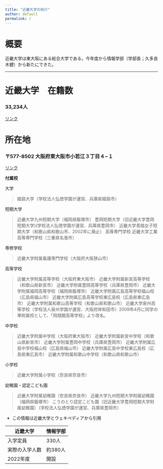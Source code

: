 ```yaml
---
title: "近畿大学の紹介"
author: default
permalink: /
---
```


# 概要

近畿大学は東大阪にある総合大学である。今年度から情報学部（学部長；久多良木健）から新たにできた。



---
# 近畿大学　在籍数
### 33,234人

[リンク](https://www.kindai.ac.jp/)

# 所在地
### 〒577-8502 大阪府東大阪市小若江３丁目４−１

[リンク](https://www.kindai.ac.jp/access/)

**付属校**

大学
>姫路大学（学校法人弘徳学園が運営、兵庫県姫路市）

短期大学
>近畿大学九州短期大学（福岡県飯塚市）
豊岡短期大学（旧近畿大学豊岡短期大学)(学校法人弘徳学園が運営、兵庫県豊岡市）
近畿大学青踏女子短期大学（和歌山県和歌山市、2002年に廃止）
高等専門学校
近畿大学工業高等専門学校（三重県名張市）　　


専修学校
>近畿大学附属看護専門学校（大阪府大阪狭山市）

高等学校
>近畿大学附属高等学校（大阪府東大阪市）
近畿大学附属新宮高等学校（和歌山県新宮市）
近畿大学附属豊岡高等学校（兵庫県豊岡市）
近畿大学附属福岡高等学校（福岡県飯塚市）
近畿大学附属広島高等学校福山校（広島県福山市）
近畿大学附属広島高等学校東広島校（広島県東広島市）
近畿大学附属和歌山高等学校（和歌山県和歌山市）
近畿大学泉州高等学校（学校法人泉州学園が運営、大阪府岸和田市）2009年4月に同学の準附属校として、「飛翔館高等学校」より改名。

中学校
>近畿大学附属中学校（大阪府東大阪市）
近畿大学附属新宮中学校（和歌山県新宮市）
近畿大学附属豊岡中学校（兵庫県豊岡市）
近畿大学附属広島中学校福山校（広島県福山市）
近畿大学附属広島中学校東広島校（広島県東広島市）
近畿大学附属和歌山中学校（和歌山県和歌山市）

小学校
>近畿大学附属小学校（奈良県奈良市）

幼稚園・認定こども園
>近畿大学附属幼稚園（奈良県奈良市）
近畿大学九州短期大学附属幼稚園（福岡県飯塚市）
こうのとり認定こども園（旧近畿大学豊岡短期大学附属幼稚園）（学校法人弘徳学園が運営、兵庫県豊岡市）


- この情報は近畿大学とウェキペディアから引用

| 近畿大学  | 情報学部 |
|-----|-----|
| 入学定員   | 330人 |
| 実際の入学人数  | 約380人  |
| 2022年度  | 開設 |
